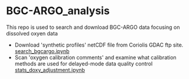 # BGC-ARGO_analysis

This repo is used to search and download BGC-ARGO data focusing on dissolved oxyen data

- Download 'synthetic profiles' netCDF file from Coriolis GDAC ftp site. [search_bgcargo.ipynb](https://github.com/takaito1/BGC-ARGO_analysis/blob/main/search_bgcargo.ipynb)
- Scan 'oxygen calibration comments' and examine what calibration methods are used for delayed-mode data quality control [stats_doxy_adjustment.ipynb](https://github.com/takaito1/BGC-ARGO_analysis/blob/main/stats_doxy_adjustment.ipynb)
